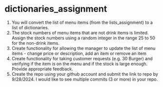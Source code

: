 # dictionaries_assignment
1. You will convert the list of menu items (from the lists_assignment) to a list of dictionaries.
2. The stock numbers of menu items that are not drink items is limited.  Assign the stock numbers using a random integer in the range 25 to 50 for the non-drink items.
3. Create functionality for allowing the manager to update the list of menu items - change price or description,  add an item or remove an item
4. Create functionality for taking customer requests (e.g. 30 Burger) and verifying if the item is on the menu and if the stock is large enough. Provide appropriate feedback.
5. Create the repo using your github account and submit the link to repo by 9/28/2024.  I would like to see multiple commits (3 or more) in your repo.
